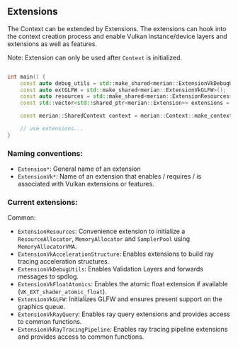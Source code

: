 ## Extensions

The Context can be extended by Extensions.
The extensions can hook into the context creation process and enable Vulkan instance/device layers and extensions as well as features.

Note: Extension can only be used after `Context` is initialized.

```c++

int main() {
    const auto debug_utils = std::make_shared<merian::ExtensionVkDebugUtils>(false);
    const auto extGLFW = std::make_shared<merian::ExtensionVkGLFW>();
    const auto resources = std::make_shared<merian::ExtensionResources>();
    const std::vector<std::shared_ptr<merian::Extension>> extensions = {extGLFW, resources, debug_utils};

    const merian::SharedContext context = merian::Context::make_context(extensions, "merian");

    // use extensions...
}
```

### Naming conventions:

- `Extension*`: General name of an extension
- `ExtensionVk*`: Name of an extension that enables / requires / is associated with Vulkan extensions or features.

### Current extensions:

Common:

- `ExtensionResources`: Convenience extension to initialize a `ResourceAllocator`, `MemoryAllocator` and `SamplerPool` using `MemoryAllocatorVMA`.
- `ExtensionVkAccelerationStructure`: Enables extensions to build ray tracing acceleration structures.
- `ExtensionVkDebugUtils`: Enables Validation Layers and forwards messages to spdlog.
- `ExtensionVkFloatAtomics`: Enables the atomic float extension if available (`VK_EXT_shader_atomic_float`).
- `ExtensionVkGLFW`: Initializes GLFW and ensures present support on the graphics queue.
- `ExtensionVkRayQuery`: Enables ray query extensions and provides access to common functions.
- `ExtensionVkRayTracingPipeline`: Enables ray tracing pipeline extensions and provides access to common functions.
